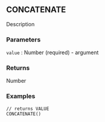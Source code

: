 ## CONCATENATE

Description

### Parameters
`value` : Number (required) - argument

### Returns
Number

### Examples
```
// returns VALUE
CONCATENATE()
```